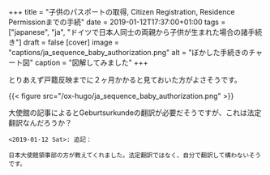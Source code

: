 +++
title = "子供のパスポートの取得, Citizen Registration, Residence Permissionまでの手続"
date = 2019-01-12T17:37:00+01:00
tags = ["japanese", "ja", "ドイツで日本人同士の両親から子供が生まれた場合の諸手続き"]
draft = false
[cover]
  image = "captions/ja_sequence_baby_authorization.png"
  alt = "ぼかした手続きのチャート図"
  caption = "図解してみました"
+++

とりあえず戸籍反映までに２ヶ月かかると見ておいた方がよさそうです。

{{< figure src="/ox-hugo/ja_sequence_baby_authorization.png" >}}

大使館の記事によるとGeburtsurkundeの翻訳が必要だそうですが、これは法定翻訳なんだろうか？

```text
<2019-01-12 Sat>: 追記：

日本大使館領事部の方が教えてくれました。法定翻訳ではなく、自分で翻訳して構わないそうです。
```
